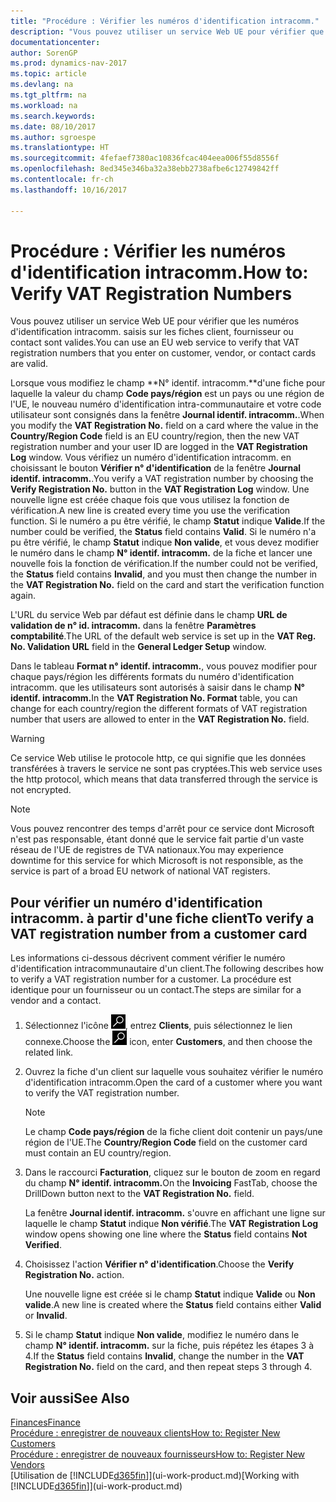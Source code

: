 ```yaml
---
title: "Procédure : Vérifier les numéros d'identification intracomm."
description: "Vous pouvez utiliser un service Web UE pour vérifier que les numéros d'identification intracomm. saisis sur les fiches client, fournisseur ou contact sont valides."
documentationcenter: 
author: SorenGP
ms.prod: dynamics-nav-2017
ms.topic: article
ms.devlang: na
ms.tgt_pltfrm: na
ms.workload: na
ms.search.keywords: 
ms.date: 08/10/2017
ms.author: sgroespe
ms.translationtype: HT
ms.sourcegitcommit: 4fefaef7380ac10836fcac404eea006f55d8556f
ms.openlocfilehash: 8ed345e346ba32a38ebb2738afbe6c12749842ff
ms.contentlocale: fr-ch
ms.lasthandoff: 10/16/2017

---
```

# <a name="how-to-verify-vat-registration-numbers"></a><span data-ttu-id="2d8a1-103">Procédure : Vérifier les numéros d'identification intracomm.</span><span class="sxs-lookup"><span data-stu-id="2d8a1-103">How to: Verify VAT Registration Numbers</span></span>
<span data-ttu-id="2d8a1-104">Vous pouvez utiliser un service Web UE pour vérifier que les numéros d'identification intracomm. saisis sur les fiches client, fournisseur ou contact sont valides.</span><span class="sxs-lookup"><span data-stu-id="2d8a1-104">You can use an EU web service to verify that VAT registration numbers that you enter on customer, vendor, or contact cards are valid.</span></span>  

 <span data-ttu-id="2d8a1-105">Lorsque vous modifiez le champ **N° identif. intracomm.**d'une fiche pour laquelle la valeur du champ **Code pays/région** est un pays ou une région de l'UE, le nouveau numéro d'identification intra-communautaire et votre code utilisateur sont consignés dans la fenêtre **Journal identif. intracomm.**.</span><span class="sxs-lookup"><span data-stu-id="2d8a1-105">When you modify the **VAT Registration No.** field on a card where the value in the **Country/Region Code** field is an EU country/region, then the new VAT registration number and your user ID are logged in the **VAT Registration Log** window.</span></span> <span data-ttu-id="2d8a1-106">Vous vérifiez un numéro d'identification intracomm. en choisissant le bouton **Vérifier n° d'identification** de la fenêtre **Journal identif. intracomm.**.</span><span class="sxs-lookup"><span data-stu-id="2d8a1-106">You verify a VAT registration number by choosing the **Verify Registration No.** button in the **VAT Registration Log** window.</span></span> <span data-ttu-id="2d8a1-107">Une nouvelle ligne est créée chaque fois que vous utilisez la fonction de vérification.</span><span class="sxs-lookup"><span data-stu-id="2d8a1-107">A new line is created every time you use the verification function.</span></span> <span data-ttu-id="2d8a1-108">Si le numéro a pu être vérifié, le champ **Statut** indique **Valide**.</span><span class="sxs-lookup"><span data-stu-id="2d8a1-108">If the number could be verified, the **Status** field contains **Valid**.</span></span> <span data-ttu-id="2d8a1-109">Si le numéro n'a pu être vérifié, le champ **Statut** indique **Non valide**, et vous devez modifier le numéro dans le champ **N° identif. intracomm.** de la fiche et lancer une nouvelle fois la fonction de vérification.</span><span class="sxs-lookup"><span data-stu-id="2d8a1-109">If the number could not be verified, the **Status** field contains **Invalid**, and you must then change the number in the **VAT Registration No.** field on the card and start the verification function again.</span></span>  

 <span data-ttu-id="2d8a1-110">L'URL du service Web par défaut est définie dans le champ **URL de validation de n° id. intracomm.** dans la fenêtre **Paramètres comptabilité**.</span><span class="sxs-lookup"><span data-stu-id="2d8a1-110">The URL of the default web service is set up in the **VAT Reg. No. Validation URL** field in the **General Ledger Setup** window.</span></span>  

 <span data-ttu-id="2d8a1-111">Dans le tableau **Format n° identif. intracomm.**, vous pouvez modifier pour chaque pays/région les différents formats du numéro d'identification intracomm. que les utilisateurs sont autorisés à saisir dans le champ **N° identif. intracomm.**</span><span class="sxs-lookup"><span data-stu-id="2d8a1-111">In the **VAT Registration No. Format** table, you can change for each country/region the different formats of VAT registration number that users are allowed to enter in the **VAT Registration No.** field.</span></span>  

> [!WARNING]  
>  <span data-ttu-id="2d8a1-112">Ce service Web utilise le protocole http, ce qui signifie que les données transférées à travers le service ne sont pas cryptées.</span><span class="sxs-lookup"><span data-stu-id="2d8a1-112">This web service uses the http protocol, which means that data transferred through the service is not encrypted.</span></span>  

> [!NOTE]  
>  <span data-ttu-id="2d8a1-113">Vous pouvez rencontrer des temps d'arrêt pour ce service dont Microsoft n'est pas responsable, étant donné que le service fait partie d'un vaste réseau de l'UE de registres de TVA nationaux.</span><span class="sxs-lookup"><span data-stu-id="2d8a1-113">You may experience downtime for this service for which Microsoft is not responsible, as the service is part of a broad EU network of national VAT registers.</span></span>  

## <a name="to-verify-a-vat-registration-number-from-a-customer-card"></a><span data-ttu-id="2d8a1-114">Pour vérifier un numéro d'identification intracomm. à partir d'une fiche client</span><span class="sxs-lookup"><span data-stu-id="2d8a1-114">To verify a VAT registration number from a customer card</span></span>  
<span data-ttu-id="2d8a1-115">Les informations ci-dessous décrivent comment vérifier le numéro d'identification intracommunautaire d'un client.</span><span class="sxs-lookup"><span data-stu-id="2d8a1-115">The following describes how to verify a VAT registration number for a customer.</span></span> <span data-ttu-id="2d8a1-116">La procédure est identique pour un fournisseur ou un contact.</span><span class="sxs-lookup"><span data-stu-id="2d8a1-116">The steps are similar for a vendor and a contact.</span></span>   
1.  <span data-ttu-id="2d8a1-117">Sélectionnez l'icône ![Page ou état pour la recherche](media/ui-search/search_small.png "Page ou état pour la recherche"), entrez **Clients**, puis sélectionnez le lien connexe.</span><span class="sxs-lookup"><span data-stu-id="2d8a1-117">Choose the ![Search for Page or Report](media/ui-search/search_small.png "Search for Page or Report icon") icon, enter **Customers**, and then choose the related link.</span></span>  

2.  <span data-ttu-id="2d8a1-118">Ouvrez la fiche d'un client sur laquelle vous souhaitez vérifier le numéro d'identification intracomm.</span><span class="sxs-lookup"><span data-stu-id="2d8a1-118">Open the card of a customer where you want to verify the VAT registration number.</span></span>  

    > [!NOTE]  
    >  <span data-ttu-id="2d8a1-119">Le champ **Code pays/région** de la fiche client doit contenir un pays/une région de l'UE.</span><span class="sxs-lookup"><span data-stu-id="2d8a1-119">The **Country/Region Code** field on the customer card must contain an EU country/region.</span></span>  
3.  <span data-ttu-id="2d8a1-120">Dans le raccourci **Facturation**, cliquez sur le bouton de zoom en regard du champ **N° identif. intracomm.**</span><span class="sxs-lookup"><span data-stu-id="2d8a1-120">On the **Invoicing** FastTab, choose the DrillDown button next to the **VAT Registration No.** field.</span></span>  

    <span data-ttu-id="2d8a1-121">La fenêtre **Journal identif. intracomm.** s'ouvre en affichant une ligne sur laquelle le champ **Statut** indique **Non vérifié**.</span><span class="sxs-lookup"><span data-stu-id="2d8a1-121">The **VAT Registration Log** window opens showing one line where the **Status** field contains **Not Verified**.</span></span>  
4.  <span data-ttu-id="2d8a1-122">Choisissez l'action **Vérifier n° d'identification**.</span><span class="sxs-lookup"><span data-stu-id="2d8a1-122">Choose the **Verify Registration No.** action.</span></span>  

     <span data-ttu-id="2d8a1-123">Une nouvelle ligne est créée si le champ **Statut** indique **Valide** ou **Non valide**.</span><span class="sxs-lookup"><span data-stu-id="2d8a1-123">A new line is created where the **Status** field contains either **Valid** or **Invalid**.</span></span>  
5.  <span data-ttu-id="2d8a1-124">Si le champ **Statut** indique **Non valide**, modifiez le numéro dans le champ **N° identif. intracomm.** sur la fiche, puis répétez les étapes 3 à 4.</span><span class="sxs-lookup"><span data-stu-id="2d8a1-124">If the **Status** field contains **Invalid**, change the number in the **VAT Registration No.** field on the card, and then repeat steps 3 through 4.</span></span>  

## <a name="see-also"></a><span data-ttu-id="2d8a1-125">Voir aussi</span><span class="sxs-lookup"><span data-stu-id="2d8a1-125">See Also</span></span>  
[<span data-ttu-id="2d8a1-126">Finances</span><span class="sxs-lookup"><span data-stu-id="2d8a1-126">Finance</span></span>](finance.md)  
[<span data-ttu-id="2d8a1-127">Procédure : enregistrer de nouveaux clients</span><span class="sxs-lookup"><span data-stu-id="2d8a1-127">How to: Register New Customers</span></span>](sales-how-register-new-customers.md)  
[<span data-ttu-id="2d8a1-128">Procédure : enregistrer de nouveaux fournisseurs</span><span class="sxs-lookup"><span data-stu-id="2d8a1-128">How to: Register New Vendors</span></span>](purchasing-how-register-new-vendors.md)  
<span data-ttu-id="2d8a1-129">[Utilisation de [!INCLUDE[d365fin](includes/d365fin_md.md)]](ui-work-product.md)</span><span class="sxs-lookup"><span data-stu-id="2d8a1-129">[Working with [!INCLUDE[d365fin](includes/d365fin_md.md)]](ui-work-product.md)</span></span>

